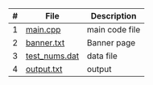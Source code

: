 | # | File | Description |
| :----: | ------ | ----------- |
| 1 | [main.cpp](https://github.com/JoshCAtl/3013-Algorithms-Cupp/blob/main/Assignments/P01/main.cpp)| main code file
| 2 |[banner.txt](https://github.com/JoshCAtl/3013-Algorithms-Cupp/blob/main/Assignments/P01/Banner.txt)| Banner page
| 3 |[test_nums.dat](https://github.com/JoshCAtl/3013-Algorithms-Cupp/blob/main/Assignments/P01/test_nums.dat)|data file
| 4 |[output.txt](https://github.com/JoshCAtl/3013-Algorithms-Cupp/blob/main/Assignments/P01/output.txt)|output
